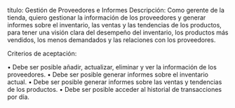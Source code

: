 título: Gestión de Proveedores e Informes
Descripción: Como gerente de la tienda, quiero gestionar la información de los proveedores y generar informes sobre el inventario, las ventas y las tendencias de los productos, 
para tener una visión clara del desempeño del inventario, los productos más vendidos, los menos demandados y las relaciones con los proveedores.

Criterios de aceptación:

•	Debe ser posible añadir, actualizar, eliminar y ver la información de los proveedores.
•	Debe ser posible generar informes sobre el inventario actual.
•	Debe ser posible generar informes sobre las ventas y tendencias de los productos.
•	Debe ser posible acceder al historial de transacciones por día.
